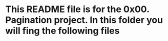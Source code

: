 # This README file is for the 0x00. Pagination project. In this folder you will fing the following files
